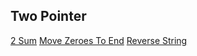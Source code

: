 ## Two Pointer

[2 Sum](./two_pointer/two_pointer/two_sum.js)
[Move Zeroes To End](./two_pointer/move_zeroes_to_end/move_zeroes_to_end.js)
[Reverse String](./two_pointer/reverse_string/reverse_string.js)